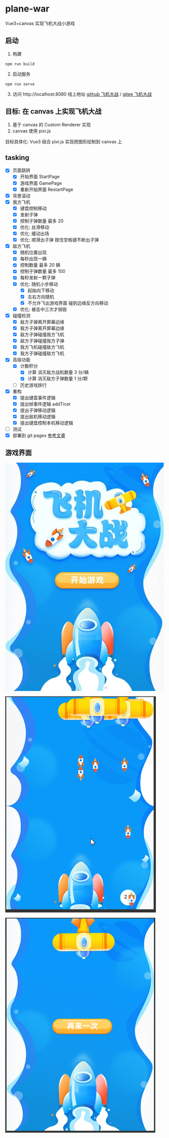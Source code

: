 # plane-war

Vue3+canvas 实现飞机大战小游戏

## 启动

1. 构建

```shell
npm run build
```

2. 启动服务

```shell
npm run serve
```

3. 访问 http://localhost:8080 线上地址 [github 飞机大战](https://miaomiaofanny.github.io/plane-war/) / [gitee 飞机大战](https://fannia.gitee.io/plane-war/)

## 目标: 在 canvas 上实现飞机大战

1. 基于 canvas 的 Custom Renderer 实现
2. canvas 使用 pixi.js

目标具体化: Vue3 结合 pixi.js 实现把图形绘制到 canvas 上

## tasking

- [x] 页面跳转
  - [x] 开始界面 StartPage
  - [x] 游戏界面 GamePage
  - [x] 重新开始界面 RestartPage
- [x] 背景滚动
- [x] 我方飞机
  - [x] 键盘控制移动
  - [x] 发射子弹
  - [x] 控制子弹数量 最多 20
  - [x] 优化: 丝滑移动
  - [x] 优化: 缓动出场
  - [x] 优化: 顺滑出子弹 按住空格键不断出子弹
- [x] 敌方飞机
  - [x] 随机位置出现
  - [x] 每秒出现一辆
  - [x] 控制数量 最多 20 辆
  - [x] 控制子弹数量 最多 100
  - [x] 每秒发射一颗子弹
  - [x] 优化: 随机小步移动
    - [x] 起始向下移动
    - [x] 左右方向随机
    - [x] 不允许飞出游戏界面 碰到边缘反方向移动
  - [x] 优化: 被击中三次才销毁
- [x] 碰撞检测
  - [x] 敌方子弹离开屏幕边缘
  - [x] 我方子弹离开屏幕边缘
  - [x] 敌方子弹碰撞我方飞机
  - [x] 敌方子弹碰撞我方子弹
  - [x] 我方飞机碰撞敌方飞机
  - [x] 我方子弹碰撞敌方飞机
- [x] 高级功能
  - [x] 计数积分
    - [x] 计算 消灭敌方战机数量 3 分/辆
    - [x] 计算 消灭敌方子弹数量 1 分/颗
  - [ ] 历史游戏排行
- [x] 重构
  - [x] 提出键盘事件逻辑
  - [x] 提出帧事件逻辑 addTicer
  - [x] 提出子弹移动逻辑
  - [x] 提出敌机移动逻辑
  - [x] 提出键盘控制本机移动逻辑
- [ ] 测试
- [x] 部署到 git pages [参考文章](https://www.cnblogs.com/Marco-hui/p/12155936.html)

## 游戏界面

![StartPage](./assets/start_page.jpeg)

![GamePage](./assets/game_page.png)

![EndPage](./assets/end_page.png)
